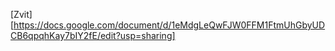 [Zvit][https://docs.google.com/document/d/1eMdgLeQwFJW0FFM1FtmUhGbyUDCB6qpqhKay7bIY2fE/edit?usp=sharing]
